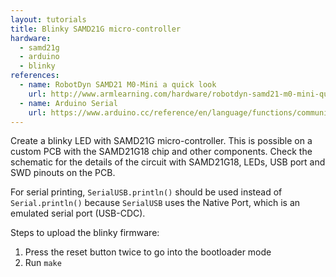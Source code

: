 ```yaml
---
layout: tutorials
title: Blinky SAMD21G micro-controller
hardware:
  - samd21g
  - arduino
  - blinky
references:
  - name: RobotDyn SAMD21 M0-Mini a quick look
    url: http://www.armlearning.com/hardware/robotdyn-samd21-m0-mini-quick-look.php
  - name: Arduino Serial
    url: https://www.arduino.cc/reference/en/language/functions/communication/serial/
---
```


Create a blinky LED with SAMD21G micro-controller. This is possible on a custom PCB with the SAMD21G18 chip and other components. Check the schematic for the details of the circuit with SAMD21G18, LEDs, USB port and SWD pinouts on the PCB.

For serial printing, `SerialUSB.println()` should be used instead of `Serial.println()` because `SerialUSB` uses the Native Port, which is an emulated serial port (USB-CDC).

Steps to upload the blinky firmware:

1. Press the reset button twice to go into the bootloader mode
1. Run `make`
